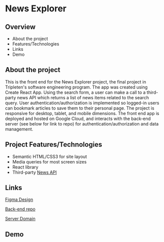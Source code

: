 # News Explorer 

## Overview

- About the project 
- Features/Technologies 
- Links 
- Demo

## About the project

This is the front end for the News Explorer project, the final project in Tripleten's software engineering program. The app was created using Create React App. Using the search form, a user can make a call to a third-party news API which returns a list of news items related to the search query. User authentication/authorization is implemented so logged-in users can bookmark articles to save them to their personal page. The project is responsive for desktop, tablet, and mobile dimensions. The front end app is deployed and hosted on Google Cloud, and interacts with the back-end server (see below for link to repo) for authentication/authorization and data management.

## Project Features/Technologies

- Semantic HTML/CSS3 for site layout
- Media queries for most screen sizes
- React library
- Third-party [News API](https://newsapi.org/)

## Links

[Figma Design](https://www.figma.com/file/z1bxDn7eBEDlsDhnZ9dtin/Your-Final-Project?type=design&node-id=0-1&mode=design)

[Back-end repo](https://github.com/toriroe/newsexplorer_backend)

[Server Domain](https://www.newsexplorer.mnode.net)

## Demo
